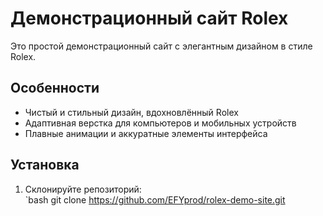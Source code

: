 # Демонстрационный сайт Rolex

Это простой демонстрационный сайт с элегантным дизайном в стиле Rolex.

## Особенности

- Чистый и стильный дизайн, вдохновлённый Rolex  
- Адаптивная верстка для компьютеров и мобильных устройств  
- Плавные анимации и аккуратные элементы интерфейса  

## Установка

1. Склонируйте репозиторий:  
   `bash
   git clone https://github.com/EFYprod/rolex-demo-site.git
